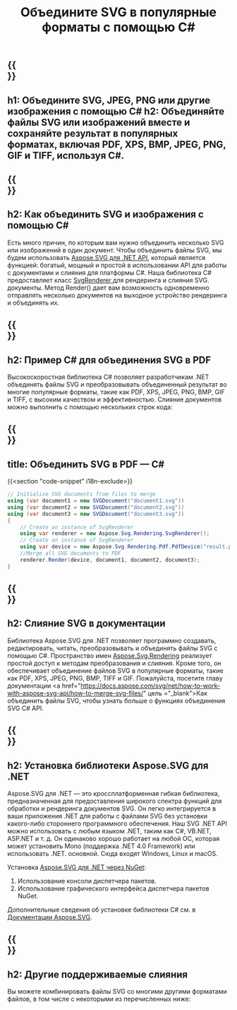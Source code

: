 ﻿---
translation: true
template: _template.md
title: Объедините SVG в популярные форматы с помощью C#
url: /net/merger/
description: Объединяйте изображения или SVG в PDF, XPS, PNG, JPEG и т. д. с помощью нескольких строк кода C#.
---

{{<section banner>}}
---
h1: Объедините SVG, JPEG, PNG или другие изображения с помощью C#
h2: Объединяйте файлы SVG или изображений вместе и сохраняйте результат в популярных форматах, включая PDF, XPS, BMP, JPEG, PNG, GIF и TIFF, используя C#.
---

{{<section overview>}}
---
h2: Как объединить SVG и изображения с помощью C#
---

Есть много причин, по которым вам нужно объединить несколько SVG или изображений в один документ. Чтобы объединить файлы SVG, мы будем использовать <a href="https://products.aspose.com/svg/net/" target="_blank">Aspose.SVG для .NET API</a>, который является функцией: богатый, мощный и простой в использовании API для работы с документами и слияния для платформы C#. Наша библиотека C# предоставляет класс <a href="https://reference.aspose.com/svg/net/aspose.svg.rendering/svgrenderer/" target="_blank">SvgRenderer </a> для рендеринга и слияния SVG. документы. Метод Render() дает вам возможность одновременно отправлять несколько документов на выходное устройство рендеринга и объединять их.

{{<section demos>}}
---
h2: Пример С# для объединения SVG в PDF
---

Высокоскоростная библиотека C# позволяет разработчикам .NET объединять файлы SVG и преобразовывать объединенный результат во многие популярные форматы, такие как PDF, XPS, JPEG, PNG, BMP, GIF и TIFF, с высоким качеством и эффективностью. Слияние документов можно выполнить с помощью нескольких строк кода:

{{<section code-text>}}
---
title: Объединить SVG в PDF — C#
---

{{<section "code-snippet" i18n-exclude>}}

```cs
// Initialize SVG documents from files to merge 
using (var document1 = new SVGDocument("document1.svg"))
using (var document2 = new SVGDocument("document2.svg"))
using (var document3 = new SVGDocument("document3.svg"))
{
    // Create an instance of SvgRenderer
    using var renderer = new Aspose.Svg.Rendering.SvgRenderer();	
    // Create an instance of SvgRenderer
    using var device = new Aspose.Svg.Rendering.Pdf.PdfDevice("result.pdf");
    //Merge all SVG documents to PDF
    renderer.Render(device, document1, document2, document3);                
}
```

{{<section documentation>}}
---
h2: Слияние SVG в документации
---

Библиотека Aspose.SVG для .NET позволяет программно создавать, редактировать, читать, преобразовывать и объединять файлы SVG с помощью C#. Пространство имен [Aspose.Svg.Rendering](https://reference.aspose.com/svg/net/aspose.svg.rendering/) реализует простой доступ к методам преобразования и слияния. Кроме того, он обеспечивает объединение файлов SVG в популярные форматы, такие как PDF, XPS, JPEG, PNG, BMP, TIFF и GIF. Пожалуйста, посетите главу документации <a href="https://docs.aspose.com/svg/net/how-to-work-with-aspose-svg-api/how-to-merge-svg-files/" цель ="_blank">Как объединить файлы SVG</a>, чтобы узнать больше о функциях объединения SVG C# API.

{{<section installing>}}
---
h2: Установка библиотеки Aspose.SVG для .NET
---

Aspose.SVG для .NET — это кроссплатформенная гибкая библиотека, предназначенная для предоставления широкого спектра функций для обработки и рендеринга документов SVG. Он легко интегрируется в ваши приложения .NET для работы с файлами SVG без установки какого-либо стороннего программного обеспечения. Наш SVG .NET API можно использовать с любым языком .NET, таким как C#, VB.NET, ASP.NET и т. д. Он одинаково хорошо работает на любой ОС, которая может установить Mono (поддержка .NET 4.0 Framework) или использовать .NET. основной. Сюда входят Windows, Linux и macOS.

Установка <a href="https://www.nuget.org/packages/Aspose.SVG" target="_blank">Aspose.SVG для .NET через NuGet</a>:
1. Использование консоли диспетчера пакетов.
2. Использование графического интерфейса диспетчера пакетов NuGet.</br>



  Дополнительные сведения об установке библиотеки C# см. в [Документации Aspose.SVG](https://docs.aspose.com/svg/net/getting-started/installation/).

{{<section other-mergers>}}
---
h2: Другие поддерживаемые слияния
---

Вы можете комбинировать файлы SVG со многими другими форматами файлов, в том числе с некоторыми из перечисленных ниже:
